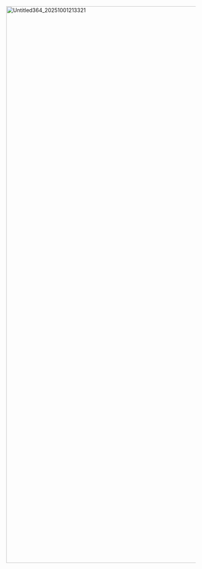 <img width="1522" height="1478" alt="Untitled364_20251001213321" src="https://github.com/user-attachments/assets/335ae906-2b47-4190-bc35-6bec8e3508a4" />
